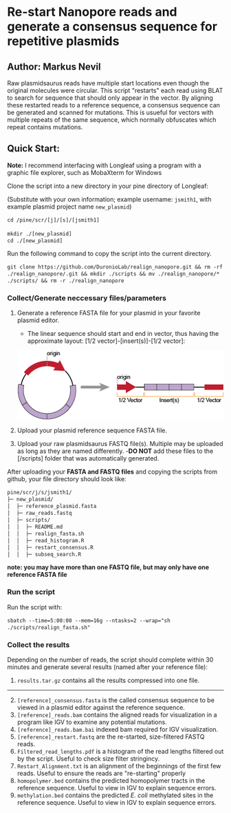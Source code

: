 # Re-start Nanopore reads and generate a consensus sequence for repetitive plasmids

## Author: Markus Nevil

Raw plasmidsaurus reads have multiple start locations even though the original molecules were circular. This script "restarts" each read using BLAT to search for sequence that should only appear in the vector. By aligning these restarted reads to a reference sequence, a consensus sequence can be generated and scanned for mutations. This is usueful for vectors with multiple repeats of the same sequence, which normally obfuscates which repeat contains mutations.

## Quick Start:

**Note:** I recommend interfacing with Longleaf using a program with a graphic file explorer, such as MobaXterm for Windows

Clone the script into a new directory in your pine directory of Longleaf:

(Substitute with your own information; example username: `jsmith1`, with example plasmid project name `new_plasmid`)

```
cd /pine/scr/[j]/[s]/[jsmith1]

mkdir ./[new_plasmid]
cd ./[new_plasmid]
```

Run the following command to copy the script into the current directory.
```
git clone https://github.com/DuronioLab/realign_nanopore.git && rm -rf ./realign_nanopore/.git && mkdir ./scripts && mv ./realign_nanopore/* ./scripts/ && rm -r ./realign_nanopore
```

### Collect/Generate neccessary files/parameters

1. Generate a reference FASTA file for your plasmid in your favorite plasmid editor.
   - The linear sequence should start and end in vector, thus having the approximate layout: [1/2 vector]-[insert(s)]-[1/2 vector]:
   
   ![Like This](https://github.com/DuronioLab/realign_nanopore/blob/main/images/githubAsset%202small.png?raw=true)
2. Upload your plasmid reference sequence FASTA file.

3. Upload your raw plasmidsaurus FASTQ file(s). Multiple may be uploaded as long as they are named differently.
   -**DO NOT** add these files to the [/scripts] folder that was automatically generated.

After uploading your **FASTA and FASTQ files** and copying the scripts from github, your file directory should look like:
```
pine/scr/j/s/jsmith1/
├─ new_plasmid/
│  ├─ reference_plasmid.fasta
│  ├─ raw_reads.fastq
│  ├─ scripts/
│  │  ├─ README.md
│  │  ├─ realign_fasta.sh
│  │  ├─ read_histogram.R
│  │  ├─ restart_consensus.R
│  │  ├─ subseq_search.R
```
**note: you may have more than one FASTQ file, but may only have one reference FASTA file**


### Run the script

Run the script with:
```
sbatch --time=5:00:00 --mem=16g --ntasks=2 --wrap="sh ./scripts/realign_fasta.sh"
```

### Collect the results
Depending on the number of reads, the script should complete within 30 minutes and generate several results (named after your reference file):
1. `results.tar.gz` contains all the results compressed into one file.
------
2. `[reference]_consensus.fasta` is the called consensus sequence to be viewed in a plasmid editor against the reference sequence.
3. `[reference]_reads.bam` contains the aligned reads for visualization in a program like IGV to examine any potential mutations.
4. `[reference]_reads.bam.bai` indexed bam required for IGV visualization.
5. `[reference]_restart.fastq` are the re-started, size-filtered FASTQ reads.
6. `Filtered_read_lengths.pdf` is a histogram of the read lengths filtered out by the script. Useful to check size filter stringincy.
7. `Restart_Alignment.txt` is an alignment of the beginnings of the first few reads. Useful to ensure the reads are "re-starting" properly
8. `homopolymer.bed` contains the predicted homopolymer tracts in the reference sequence. Useful to view in IGV to explain sequence errors.
9. `methylation.bed` contains the predicted *E. coli* methylated sites in the reference sequence. Useful to view in IGV to explain sequence errors. 

